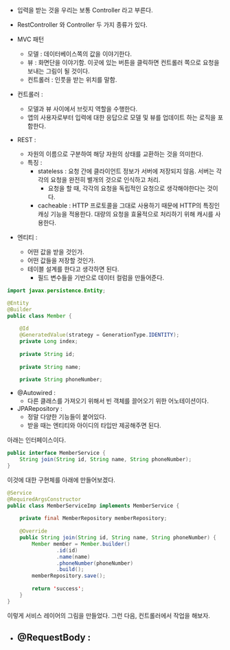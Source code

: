 - 입력을 받는 것을 우리는 보통 Controller 라고 부른다. 
- RestController 와 Controller 두 가지 종류가 있다. 
- MVC 패턴 
  - 모델 : 데이터베이스쪽의 값을 이야기한다. 
  - 뷰 : 화면단을 이야기함. 이곳에 있는 버튼을 클릭하면 컨트롤러 쪽으로 요청을 보내는 그림이 될 것이다. 
  - 컨트롤러 : 인풋을 받는 위치를 말함.


- 컨트롤러 : 
  - 모델과 뷰 사이에서 브릿지 역할을 수행한다.
  - 앱의 사용자로부터 입력에 대한 응답으로 모델 및 뷰를 업데이트 하는 로직을 포함한다. 

- REST : 
  - 자원의 이름으로 구분하여 해당 자원의 상태를 교환하는 것을 의미한다. 
  - 특징 : 
    - stateless : 요청 간에 클라이언트 정보가 서버에 저장되지 않음. 서버는 각각의 요청을 완전히 별개의 것으로 인식하고 처리.
      - 요청을 할 때, 각각의 요청을 독립적인 요청으로 생각해야한다는 것이다. 
    - cacheable : HTTP 프로토콜을 그대로 사용하기 때문에 HTTP의 특징인 캐싱 기능을 적용한다. 대량의 요청을 효율적으로 처리하기 위해 캐시를 사용한다.


- 엔티티 :
  - 어떤 값을 받을 것인가.
  - 어떤 값들을 저장할 것인가.
  - 테이블 설계를 한다고 생각하면 된다. 
    - 필드 변수들을 기반으로 데이터 컬럼을 만들어준다. 

```java
import javax.persistence.Entity;

@Entity
@Builder 
public class Member {
    
    @Id 
    @GeneratedValue(strategy = GenerationType.IDENTITY); 
    private Long index;
    
    private String id;
    
    private String name;
    
    private String phoneNumber;
``` 

- @Autowired : 
  - 다른 클래스를 가져오기 위해서 빈 객체를 끌어오기 위한 어노테이션이다. 
- JPARepository : 
  - 정말 다양한 기능들이 붙어있다. 
  - 받을 때는 엔티티와 아이디의 타입만 제공해주면 된다.


아래는 인터페이스이다. 
```java
public interface MemberService {
    String join(String id, String name, String phoneNumber);
}
```

이것에 대한 구현체를 아래에 만들어보겠다. 
```java
@Service 
@RequiredArgsConstructor
public class MemberServiceImp implements MemberService {
    
    private final MemberRepository memberRepository;
    
    @Override 
    public String join(String id, String name, String phoneNumber) {
        Member member = Member.builder()
                .id(id)
                .name(name)
                .phoneNumber(phoneNumber)
                .build();
        memberRepository.save();
        
        return 'success';
    }
}
```
이렇게 서비스 레이어의 그림을 만들었다. 
그런 다음, 컨트롤러에서 작업을 해보자. 

- @RequestBody : 
  - 














